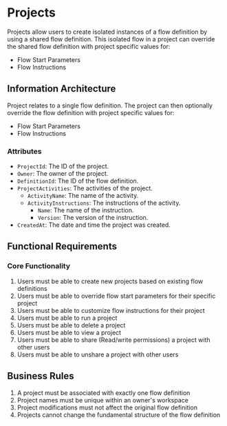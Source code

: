 # Projects

Projects allow users to create isolated instances of a flow definition by using a shared flow definition. This isolated flow in a project can override the shared flow definition with project specific values for:

- Flow Start Parameters
- Flow Instructions

## Information Architecture

Project relates to a single flow definition. The project can then optionally override the flow definition with project specific values for:

- Flow Start Parameters
- Flow Instructions

### Attributes

- `ProjectId`: The ID of the project.
- `Owner`: The owner of the project.
- `DefinitionId`: The ID of the flow definition.
- `ProjectActivities`: The activities of the project.
  - `ActivityName`: The name of the activity.
  - `ActivityInstructions`: The instructions of the activity.
    - `Name`: The name of the instruction.
    - `Version`: The version of the instruction.
- `CreatedAt`: The date and time the project was created.

## Functional Requirements

### Core Functionality

1. Users must be able to create new projects based on existing flow definitions
2. Users must be able to override flow start parameters for their specific project
3. Users must be able to customize flow instructions for their project
4. Users must be able to run a project
5. Users must be able to delete a project
6. Users must be able to view a project
7. Users must be able to share (Read/write permissions) a project with other users
8. Users must be able to unshare a project with other users

## Business Rules

1. A project must be associated with exactly one flow definition
2. Project names must be unique within an owner's workspace
3. Project modifications must not affect the original flow definition
4. Projects cannot change the fundamental structure of the flow definition
